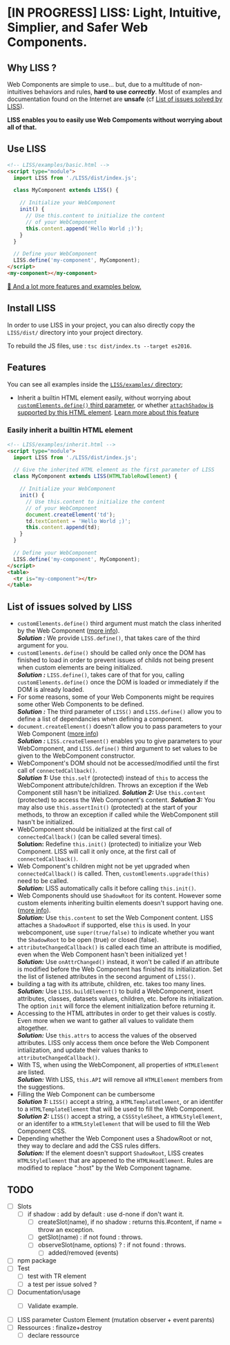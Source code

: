 # **[IN PROGRESS]** LISS: Light, Intuitive, Simplier, and Safer Web Components.

## Why LISS ?

Web Components are simple to use... but, due to a multitude of non-intuitives behaviors and rules, **hard to use *correctly***. Most of examples and documentation found on the Internet are **unsafe** (cf [List of issues solved by LISS](#list-of-issues-solved-by-liss)).

**LISS enables you to easily use Web Compoments without worrying about all of that.**

## Use LISS

```html
<!-- LISS/examples/basic.html -->
<script type="module">
  import LISS from './LISS/dist/index.js';

  class MyComponent extends LISS() {

    // Initialize your WebComponent
    init() {
      // Use this.content to initialize the content
      // of your WebComponent
      this.content.append('Hello World ;)');
    }
  }

  // Define your WebComponent
  LISS.define('my-component', MyComponent);
</script>
<my-component></my-component>
```

[📖 And a lot more features and examples below.](#features)

## Install LISS

In order to use LISS in your project, you can also directly copy the `LISS/dist/` directory into your project directory.

To rebuild the JS files, use : `tsc dist/index.ts --target es2016`.


## Features

You can see all examples inside the [`LISS/examples/` directory](./examples/);

- Inherit a builtin HTML element easily, without worrying about [`customElements.define()` third parameter](https://developer.mozilla.org/en-US/docs/Web/API/CustomElementRegistry/define), or whether [`attachShadow` is supported by this HTML element](https://developer.mozilla.org/en-US/docs/Web/API/Element/attachShadow).
  [Learn more about this feature](#easily-inherit-a-builtin-html-element)

### Easily inherit a builtin HTML element

```html
<!-- LISS/examples/inherit.html -->
<script type="module">
  import LISS from './LISS/dist/index.js';

  // Give the inherited HTML element as the first parameter of LISS
  class MyComponent extends LISS(HTMLTableRowElement) {

    // Initialize your WebComponent
    init() {
      // Use this.content to initialize the content
      // of your WebComponent
      document.createElement('td');
      td.textContent = 'Hello World ;)';
      this.content.append(td);
    }
  }

  // Define your WebComponent
  LISS.define('my-component', MyComponent);
</script>
<table>
  <tr is="my-component"></tr>
</table>
```


## List of issues solved by LISS

- `customElements.define()` third argument must match the class inherited by the Web Component ([more info](https://developer.mozilla.org/en-US/docs/Web/API/CustomElementRegistry/define)).<br/>
***Solution :*** We provide `LISS.define()`, that takes care of the third argument for you.
- `customElements.define()` should be called only once the DOM has finished to load in order to prevent issues of childs not being present when custom elements are being initialized.<br/>
***Solution :*** `LISS.define()`, takes care of that for you, calling `customElements.define()` once the DOM is loaded or immediately if the DOM is already loaded.
- For some reasons, some of your Web Components might be requires some other Web Components to be defined.<br/>
***Solution :*** The third parameter of `LISS()` and `LISS.define()` allow you to define a list of dependancies when defining a component.
- `document.createElement()` doesn't allow you to pass parameters to your Web Component ([more info](https://github.com/WICG/webcomponents/issues/605))<br/>
***Solution :*** `LISS.createElement()` enables you to give parameters to your WebComponent, and `LISS.define()` third argument to set values to be given to the WebComponent constructor.
- WebComponent's DOM should not be accessed/modified until the first call of `connectedCallback()`.<br/>
***Solution 1:*** Use `this.self` (protected) instead of `this` to access the WebComponent attribute/children. Throws an exception if the Web Component still hasn't be initialized.
***Solution 2:*** Use `this.content` (protected) to access the Web Component's content. 
***Solution 3:*** You may also use `this.assertInit()` (protected) at the start of your methods, to throw an exception if called while the WebComponent still hasn't be initialized.
- WebComponent should be initialized at the first call of `connectedCallback()` (can be called several times).<br/>
**Solution:**
Redefine `this.init()` (protected) to initialize your Web Component. LISS will call it only once, at the first call of `connectedCallback()`.
- Web Component's children might not be yet upgraded when `connectedCallback()` is called. Then, `customElements.upgrade(this)` need to be called.<br/>
***Solution:*** LISS automatically calls it before calling `this.init()`.
- Web Components should use `ShadowRoot` for its content. However some custom elements inheriting builtin elements doesn't support having one. ([more info](https://developer.mozilla.org/en-US/docs/Web/API/Element/attachShadow)).<br/>
***Solution:*** Use `this.content` to set the Web Component content. LISS attaches a `ShadowRoot` if supported, else `this` is used. In your webcomponent, use `super(true/false)` to indicate whether you want the `ShadowRoot` to be open (true) or closed (false).
- `attributeChangedCallback()` is called each time an attribute is modified, even when the Web Component hasn't been initialized yet !<br/>
***Solution:*** Use `onAttrChanged()` instead, it won't be called if an attribute is modified before the Web Component has finished its initialization. Set the list of listened attributes in the second argument of `LISS()`.
- building a tag with its attribute, children, etc. takes too many lines.<br/>
***Solution:*** Use `LISS.buildElement()` to build a WebComponent, insert attributes, classes, datasets values, children, etc. before its initialization. The option `init` will force the element initialization before returning it.
- Accessing to the HTML attributes in order to get their values is costly. Even more when we want to gather all values to validate them altogether.<br/>
***Solution:*** Use `this.attrs` to access the values of the observed attributes. LISS only access them once before the Web Component intialization, and update their values thanks to `attributeChangedCallback()`.
- With TS, when using the WebComponent, all properties of `HTMLElement` are listed.<br/>
***Solution:*** With LISS, `this.API` will remove all `HTMLElement` members from the suggestions.
- Filling the Web Component can be cumbersome<br/>
***Solution 1:*** `LISS()` accept a string, a `HTMLTemplateElement`, or an identifer to a `HTMLTemplateElement` that will be used to fill the Web Component.
***Solution 2:*** `LISS()` accept a string, a `CSSStyleSheet`, a `HTMLStyleElement`, or an identifer to a `HTMLStyleElement` that will be used to fill the Web Component CSS.
- Depending whether the Web Component uses a ShadowRoot or not, they way to declare and add the CSS rules differs.<br/>
***Solution:*** If the element doesn't support `ShadowRoot`, LISS creates `HTMLStyleElement` that are appened to the `HTMLHeadElement`. Rules are modified to replace ":host" by the Web Component tagname.


## TODO

- [ ] Slots
  - [ ] if shadow : add by default : use d-none if don't want it.
    - [ ] createSlot(name), if no shadow : returns this.#content, if name = throw an exception.
    - [ ] getSlot(name) : if not found : throws.
    - [ ] observeSlot(name, options) ? : if not found : throws.
      - [ ] added/removed (events)

- [ ] npm package
- [ ] Test
  - [ ] test with TR element
  - [ ] a test per issue solved ?
- [ ] Documentation/usage
  - [ ] Validate example.


- [ ] LISS parameter Custom Element (mutation observer + event parents)
- [ ] Ressources : finalize+destroy
	- [ ] declare ressource

